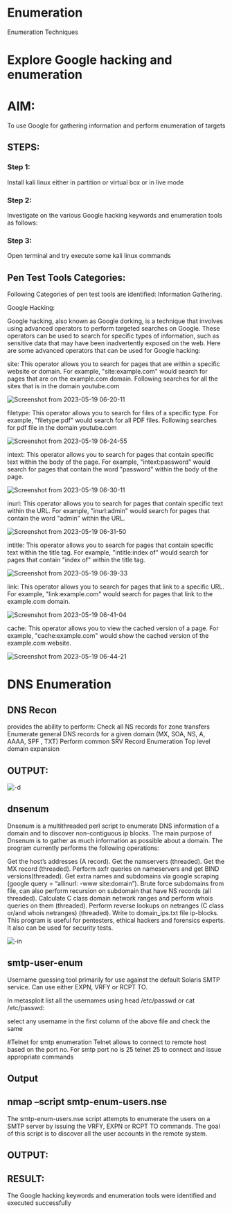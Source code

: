 # Enumeration
Enumeration Techniques

# Explore Google hacking and enumeration 

# AIM:

To use Google for gathering information and perform enumeration of targets

## STEPS:

### Step 1:

Install kali linux either in partition or virtual box or in live mode

### Step 2:

Investigate on the various Google hacking keywords and enumeration tools as follows:


### Step 3:
Open terminal and try execute some kali linux commands

## Pen Test Tools Categories:  

Following Categories of pen test tools are identified:
Information Gathering.

Google Hacking:

Google hacking, also known as Google dorking, is a technique that involves using advanced operators to perform targeted searches on Google. These operators can be used to search for specific types of information, such as sensitive data that may have been inadvertently exposed on the web. Here are some advanced operators that can be used for Google hacking:

site: This operator allows you to search for pages that are within a specific website or domain. For example, "site:example.com" would search for pages that are on the example.com domain.
Following searches for all the sites that is in the domain youtube.com

![Screenshot from 2023-05-19 06-20-11](https://github.com/A-Thiyagarajan/Enumeration/assets/118707693/d0ee0a18-5466-4890-b856-6b6b5d4c90bb)





filetype: This operator allows you to search for files of a specific type. For example, "filetype:pdf" would search for all PDF files.
Following searches for pdf file in the domain youtube.com


![Screenshot from 2023-05-19 06-24-55](https://github.com/A-Thiyagarajan/Enumeration/assets/118707693/f1d252cf-b572-4806-9f38-8bc11c07e0f0)




intext: This operator allows you to search for pages that contain specific text within the body of the page. For example, "intext:password" would search for pages that contain the word "password" within the body of the page.



![Screenshot from 2023-05-19 06-30-11](https://github.com/A-Thiyagarajan/Enumeration/assets/118707693/ac90bd1e-0b2d-4fee-a6af-1d7a5829e103)



inurl: This operator allows you to search for pages that contain specific text within the URL. For example, "inurl:admin" would search for pages that contain the word "admin" within the URL.

![Screenshot from 2023-05-19 06-31-50](https://github.com/A-Thiyagarajan/Enumeration/assets/118707693/4a68f26c-41da-4e81-a3a7-9bc83c3344e8)



intitle: This operator allows you to search for pages that contain specific text within the title tag. For example, "intitle:index of" would search for pages that contain "index of" within the title tag.


![Screenshot from 2023-05-19 06-39-33](https://github.com/A-Thiyagarajan/Enumeration/assets/118707693/b749a39a-ebae-4e03-9a75-43ba98beb18a)





link: This operator allows you to search for pages that link to a specific URL. For example, "link:example.com" would search for pages that link to the example.com domain.


![Screenshot from 2023-05-19 06-41-04](https://github.com/A-Thiyagarajan/Enumeration/assets/118707693/e7524e6d-ccb0-4b3a-b8f6-250cd841747a)




cache: This operator allows you to view the cached version of a page. For example, "cache:example.com" would show the cached version of the example.com website.

 
![Screenshot from 2023-05-19 06-44-21](https://github.com/A-Thiyagarajan/Enumeration/assets/118707693/1b274012-225e-4153-b4f6-ccc1fd307cde)

# DNS Enumeration

## DNS Recon
provides the ability to perform:
Check all NS records for zone transfers
Enumerate general DNS records for a given domain (MX, SOA, NS, A, AAAA, SPF , TXT)
Perform common SRV Record Enumeration
Top level domain expansion
## OUTPUT:



![-d](https://github.com/A-Thiyagarajan/Enumeration/assets/118707693/e27b6257-4d38-4365-a04f-6bd71610632a)




## dnsenum
Dnsenum is a multithreaded perl script to enumerate DNS information of a domain and to discover non-contiguous ip blocks. The main purpose of Dnsenum is to gather as much information as possible about a domain. The program currently performs the following operations:

Get the host’s addresses (A record).
Get the namservers (threaded).
Get the MX record (threaded).
Perform axfr queries on nameservers and get BIND versions(threaded).
Get extra names and subdomains via google scraping (google query = “allinurl: -www site:domain”).
Brute force subdomains from file, can also perform recursion on subdomain that have NS records (all threaded).
Calculate C class domain network ranges and perform whois queries on them (threaded).
Perform reverse lookups on netranges (C class or/and whois netranges) (threaded).
Write to domain_ips.txt file ip-blocks.
This program is useful for pentesters, ethical hackers and forensics experts. It also can be used for security tests.

![-in](https://github.com/A-Thiyagarajan/Enumeration/assets/118707693/795c489d-ba57-4e77-9791-49c71fc3f4d3)




## smtp-user-enum
Username guessing tool primarily for use against the default Solaris SMTP service. Can use either EXPN, VRFY or RCPT TO.


In metasploit list all the usernames using head /etc/passwd or cat /etc/passwd:

select any username in the first column of the above file and check the same


#Telnet for smtp enumeration
Telnet allows to connect to remote host based on the port no. For smtp port no is 25
telnet <host address> 25 to connect
and issue appropriate commands
  
 ## Output
  
  

## nmap –script smtp-enum-users.nse <hostname>

The smtp-enum-users.nse script attempts to enumerate the users on a SMTP server by issuing the VRFY, EXPN or RCPT TO commands. The goal of this script is to discover all the user accounts in the remote system.


## OUTPUT:


## RESULT:
The Google hacking keywords and enumeration tools were identified and executed successfully

